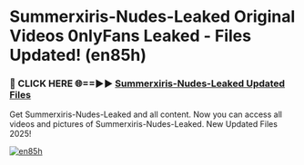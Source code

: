# Summerxiris-Nudes-Leaked Original Videos 0nlyFans Leaked - Files Updated! (en85h)

<h3>🔴 CLICK HERE 🌐==►► <a href="https://tinyurl.com/yrmya6cz" rel="nofollow">Summerxiris-Nudes-Leaked Updated Files</a></h3>

Get Summerxiris-Nudes-Leaked and all content. Now you can access all videos and pictures of Summerxiris-Nudes-Leaked. New Updated Files 2025!

[![en85h](https://i.imgur.com/FMdXYCs.gif)](https://tinyurl.com/yrmya6cz)
